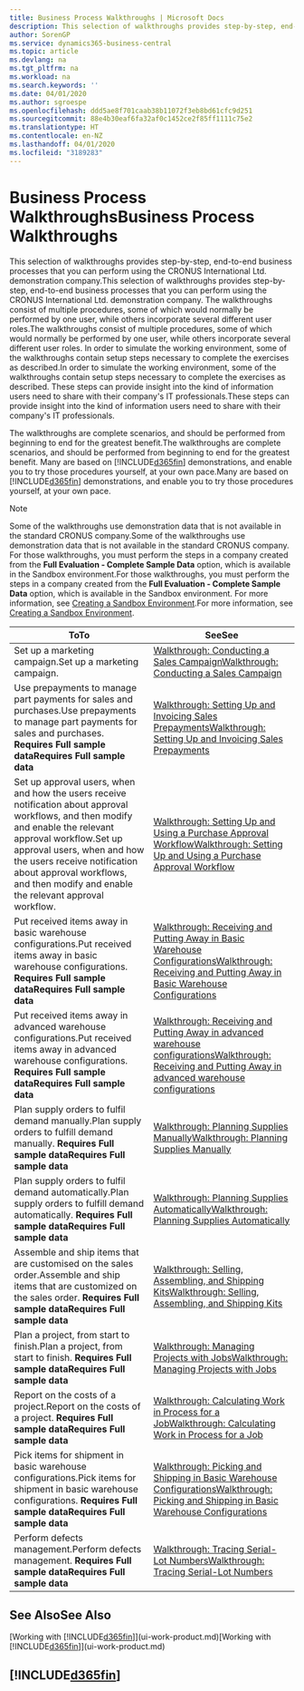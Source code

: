 ```yaml
---
title: Business Process Walkthroughs | Microsoft Docs
description: This selection of walkthroughs provides step-by-step, end-to-end business processes that you can perform using the CRONUS International Ltd. demonstration company. The walkthroughs consist of multiple procedures, some of which would normally be performed by one user, while others incorporate several different user roles. In order to simulate the working environment, some of the walkthroughs contain setup steps necessary to complete the exercises as described. These steps can provide insight into the kind of information users need to share with their company's IT professionals.
author: SorenGP
ms.service: dynamics365-business-central
ms.topic: article
ms.devlang: na
ms.tgt_pltfrm: na
ms.workload: na
ms.search.keywords: ''
ms.date: 04/01/2020
ms.author: sgroespe
ms.openlocfilehash: ddd5ae8f701caab38b11072f3eb8bd61cfc9d251
ms.sourcegitcommit: 88e4b30eaf6fa32af0c1452ce2f85ff1111c75e2
ms.translationtype: HT
ms.contentlocale: en-NZ
ms.lasthandoff: 04/01/2020
ms.locfileid: "3189283"
---
```

# <a name="business-process-walkthroughs"></a><span data-ttu-id="fd343-106">Business Process Walkthroughs</span><span class="sxs-lookup"><span data-stu-id="fd343-106">Business Process Walkthroughs</span></span>
<span data-ttu-id="fd343-107">This selection of walkthroughs provides step-by-step, end-to-end business processes that you can perform using the CRONUS International Ltd. demonstration company.</span><span class="sxs-lookup"><span data-stu-id="fd343-107">This selection of walkthroughs provides step-by-step, end-to-end business processes that you can perform using the CRONUS International Ltd. demonstration company.</span></span> <span data-ttu-id="fd343-108">The walkthroughs consist of multiple procedures, some of which would normally be performed by one user, while others incorporate several different user roles.</span><span class="sxs-lookup"><span data-stu-id="fd343-108">The walkthroughs consist of multiple procedures, some of which would normally be performed by one user, while others incorporate several different user roles.</span></span> <span data-ttu-id="fd343-109">In order to simulate the working environment, some of the walkthroughs contain setup steps necessary to complete the exercises as described.</span><span class="sxs-lookup"><span data-stu-id="fd343-109">In order to simulate the working environment, some of the walkthroughs contain setup steps necessary to complete the exercises as described.</span></span> <span data-ttu-id="fd343-110">These steps can provide insight into the kind of information users need to share with their company's IT professionals.</span><span class="sxs-lookup"><span data-stu-id="fd343-110">These steps can provide insight into the kind of information users need to share with their company's IT professionals.</span></span>  

 <span data-ttu-id="fd343-111">The walkthroughs are complete scenarios, and should be performed from beginning to end for the greatest benefit.</span><span class="sxs-lookup"><span data-stu-id="fd343-111">The walkthroughs are complete scenarios, and should be performed from beginning to end for the greatest benefit.</span></span> <span data-ttu-id="fd343-112">Many are based on [!INCLUDE[d365fin](includes/d365fin_md.md)] demonstrations, and enable you to try those procedures yourself, at your own pace.</span><span class="sxs-lookup"><span data-stu-id="fd343-112">Many are based on [!INCLUDE[d365fin](includes/d365fin_md.md)] demonstrations, and enable you to try those procedures yourself, at your own pace.</span></span>  

> [!NOTE]
> <span data-ttu-id="fd343-113">Some of the walkthroughs use demonstration data that is not available in the standard CRONUS company.</span><span class="sxs-lookup"><span data-stu-id="fd343-113">Some of the walkthroughs use demonstration data that is not available in the standard CRONUS company.</span></span> <span data-ttu-id="fd343-114">For those walkthroughs, you must perform the steps in a company created from the **Full Evaluation - Complete Sample Data** option, which is available in the Sandbox environment.</span><span class="sxs-lookup"><span data-stu-id="fd343-114">For those walkthroughs, you must perform the steps in a company created from the **Full Evaluation - Complete Sample Data** option, which is available in the Sandbox environment.</span></span> <span data-ttu-id="fd343-115">For more information, see [Creating a Sandbox Environment](across-how-create-sandbox-environment.md).</span><span class="sxs-lookup"><span data-stu-id="fd343-115">For more information, see [Creating a Sandbox Environment](across-how-create-sandbox-environment.md).</span></span>

|<span data-ttu-id="fd343-116">To</span><span class="sxs-lookup"><span data-stu-id="fd343-116">To</span></span>|<span data-ttu-id="fd343-117">See</span><span class="sxs-lookup"><span data-stu-id="fd343-117">See</span></span>|  
|--------|---------|  
|<span data-ttu-id="fd343-118">Set up a marketing campaign.</span><span class="sxs-lookup"><span data-stu-id="fd343-118">Set up a marketing campaign.</span></span>|[<span data-ttu-id="fd343-119">Walkthrough: Conducting a Sales Campaign</span><span class="sxs-lookup"><span data-stu-id="fd343-119">Walkthrough: Conducting a Sales Campaign</span></span>](walkthrough-conducting-a-sales-campaign.md)|  
|<span data-ttu-id="fd343-120">Use prepayments to manage part payments for sales and purchases.</span><span class="sxs-lookup"><span data-stu-id="fd343-120">Use prepayments to manage part payments for sales and purchases.</span></span> <span data-ttu-id="fd343-121">**Requires Full sample data**</span><span class="sxs-lookup"><span data-stu-id="fd343-121">**Requires Full sample data**</span></span> |[<span data-ttu-id="fd343-122">Walkthrough: Setting Up and Invoicing Sales Prepayments</span><span class="sxs-lookup"><span data-stu-id="fd343-122">Walkthrough: Setting Up and Invoicing Sales Prepayments</span></span>](walkthrough-setting-up-and-invoicing-sales-prepayments.md)|  
|<span data-ttu-id="fd343-123">Set up approval users, when and how the users receive notification about approval workflows, and then modify and enable the relevant approval workflow.</span><span class="sxs-lookup"><span data-stu-id="fd343-123">Set up approval users, when and how the users receive notification about approval workflows, and then modify and enable the relevant approval workflow.</span></span>|[<span data-ttu-id="fd343-124">Walkthrough: Setting Up and Using a Purchase Approval Workflow</span><span class="sxs-lookup"><span data-stu-id="fd343-124">Walkthrough: Setting Up and Using a Purchase Approval Workflow</span></span>](walkthrough-setting-up-and-using-a-purchase-approval-workflow.md)|  
|<span data-ttu-id="fd343-125">Put received items away in basic warehouse configurations.</span><span class="sxs-lookup"><span data-stu-id="fd343-125">Put received items away in basic warehouse configurations.</span></span> <span data-ttu-id="fd343-126">**Requires Full sample data**</span><span class="sxs-lookup"><span data-stu-id="fd343-126">**Requires Full sample data**</span></span>|[<span data-ttu-id="fd343-127">Walkthrough: Receiving and Putting Away in Basic Warehouse Configurations</span><span class="sxs-lookup"><span data-stu-id="fd343-127">Walkthrough: Receiving and Putting Away in Basic Warehouse Configurations</span></span>](walkthrough-receiving-and-putting-away-in-basic-warehousing.md)|  
|<span data-ttu-id="fd343-128">Put received items away in advanced warehouse configurations.</span><span class="sxs-lookup"><span data-stu-id="fd343-128">Put received items away in advanced warehouse configurations.</span></span> <span data-ttu-id="fd343-129">**Requires Full sample data**</span><span class="sxs-lookup"><span data-stu-id="fd343-129">**Requires Full sample data**</span></span>|[<span data-ttu-id="fd343-130">Walkthrough: Receiving and Putting Away in advanced warehouse configurations</span><span class="sxs-lookup"><span data-stu-id="fd343-130">Walkthrough: Receiving and Putting Away in advanced warehouse configurations</span></span>](walkthrough-receiving-and-putting-away-in-advanced-warehousing.md)|  
|<span data-ttu-id="fd343-131">Plan supply orders to fulfil demand manually.</span><span class="sxs-lookup"><span data-stu-id="fd343-131">Plan supply orders to fulfill demand manually.</span></span> <span data-ttu-id="fd343-132">**Requires Full sample data**</span><span class="sxs-lookup"><span data-stu-id="fd343-132">**Requires Full sample data**</span></span>|[<span data-ttu-id="fd343-133">Walkthrough: Planning Supplies Manually</span><span class="sxs-lookup"><span data-stu-id="fd343-133">Walkthrough: Planning Supplies Manually</span></span>](walkthrough-planning-supplies-manually.md)|  
|<span data-ttu-id="fd343-134">Plan supply orders to fulfil demand automatically.</span><span class="sxs-lookup"><span data-stu-id="fd343-134">Plan supply orders to fulfill demand automatically.</span></span> <span data-ttu-id="fd343-135">**Requires Full sample data**</span><span class="sxs-lookup"><span data-stu-id="fd343-135">**Requires Full sample data**</span></span>|[<span data-ttu-id="fd343-136">Walkthrough: Planning Supplies Automatically</span><span class="sxs-lookup"><span data-stu-id="fd343-136">Walkthrough: Planning Supplies Automatically</span></span>](walkthrough-planning-supplies-automatically.md)|  
|<span data-ttu-id="fd343-137">Assemble and ship items that are customised on the sales order.</span><span class="sxs-lookup"><span data-stu-id="fd343-137">Assemble and ship items that are customized on the sales order.</span></span> <span data-ttu-id="fd343-138">**Requires Full sample data**</span><span class="sxs-lookup"><span data-stu-id="fd343-138">**Requires Full sample data**</span></span>|[<span data-ttu-id="fd343-139">Walkthrough: Selling, Assembling, and Shipping Kits</span><span class="sxs-lookup"><span data-stu-id="fd343-139">Walkthrough: Selling, Assembling, and Shipping Kits</span></span>](walkthrough-selling-assembling-and-shipping-kits.md)|  
|<span data-ttu-id="fd343-140">Plan a project, from start to finish.</span><span class="sxs-lookup"><span data-stu-id="fd343-140">Plan a project, from start to finish.</span></span> <span data-ttu-id="fd343-141">**Requires Full sample data**</span><span class="sxs-lookup"><span data-stu-id="fd343-141">**Requires Full sample data**</span></span>|[<span data-ttu-id="fd343-142">Walkthrough: Managing Projects with Jobs</span><span class="sxs-lookup"><span data-stu-id="fd343-142">Walkthrough: Managing Projects with Jobs</span></span>](walkthrough-managing-projects-with-jobs.md)|  
|<span data-ttu-id="fd343-143">Report on the costs of a project.</span><span class="sxs-lookup"><span data-stu-id="fd343-143">Report on the costs of a project.</span></span> <span data-ttu-id="fd343-144">**Requires Full sample data**</span><span class="sxs-lookup"><span data-stu-id="fd343-144">**Requires Full sample data**</span></span>|[<span data-ttu-id="fd343-145">Walkthrough: Calculating Work in Process for a Job</span><span class="sxs-lookup"><span data-stu-id="fd343-145">Walkthrough: Calculating Work in Process for a Job</span></span>](walkthrough-calculating-work-in-process-for-a-job.md)|  
|<span data-ttu-id="fd343-146">Pick items for shipment in basic warehouse configurations.</span><span class="sxs-lookup"><span data-stu-id="fd343-146">Pick items for shipment in basic warehouse configurations.</span></span> <span data-ttu-id="fd343-147">**Requires Full sample data**</span><span class="sxs-lookup"><span data-stu-id="fd343-147">**Requires Full sample data**</span></span>|[<span data-ttu-id="fd343-148">Walkthrough: Picking and Shipping in Basic Warehouse Configurations</span><span class="sxs-lookup"><span data-stu-id="fd343-148">Walkthrough: Picking and Shipping in Basic Warehouse Configurations</span></span>](walkthrough-picking-and-shipping-in-basic-warehousing.md)|  
|<span data-ttu-id="fd343-149">Perform defects management.</span><span class="sxs-lookup"><span data-stu-id="fd343-149">Perform defects management.</span></span> <span data-ttu-id="fd343-150">**Requires Full sample data**</span><span class="sxs-lookup"><span data-stu-id="fd343-150">**Requires Full sample data**</span></span>|[<span data-ttu-id="fd343-151">Walkthrough: Tracing Serial-Lot Numbers</span><span class="sxs-lookup"><span data-stu-id="fd343-151">Walkthrough: Tracing Serial-Lot Numbers</span></span>](walkthrough-tracing-serial-lot-numbers.md)|  

## <a name="see-also"></a><span data-ttu-id="fd343-152">See Also</span><span class="sxs-lookup"><span data-stu-id="fd343-152">See Also</span></span>
<span data-ttu-id="fd343-153">[Working with [!INCLUDE[d365fin](includes/d365fin_md.md)]](ui-work-product.md)</span><span class="sxs-lookup"><span data-stu-id="fd343-153">[Working with [!INCLUDE[d365fin](includes/d365fin_md.md)]](ui-work-product.md)</span></span>  

## [!INCLUDE[d365fin](includes/free_trial_md.md)]  
